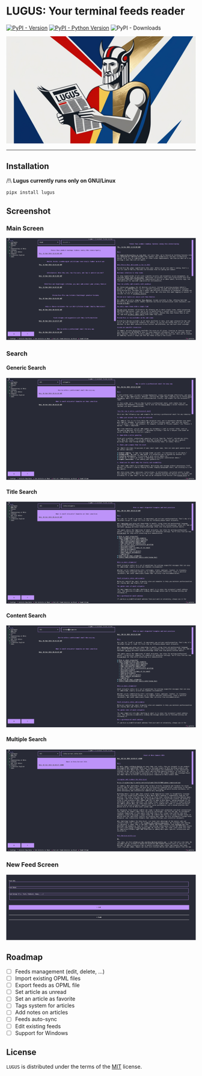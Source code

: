 # LUGUS: Your terminal feeds reader

[![PyPI - Version](https://img.shields.io/pypi/v/lugus.svg?style=for-the-badge)](https://pypi.org/project/lugus)
[![PyPI - Python Version](https://img.shields.io/pypi/pyversions/lugus.svg?style=for-the-badge)](https://pypi.org/project/lugus)
![PyPI - Downloads](https://img.shields.io/pypi/dm/lugus?style=for-the-badge)


![readme header](https://raw.githubusercontent.com/OpenCode/lugus/main/readme/header.png)

-----

## Installation

/!\ **Lugus currently runs only on GNU/Linux**

```console
pipx install lugus
```

## Screenshot

### Main Screen

![main page screenshot](https://raw.githubusercontent.com/OpenCode/lugus/main/readme/home.png)

### Search

#### Generic Search

![generic search](https://raw.githubusercontent.com/OpenCode/lugus/main/readme/search.png)

#### Title Search

![title search](https://raw.githubusercontent.com/OpenCode/lugus/main/readme/search_title.png)

#### Content Search

![content search](https://raw.githubusercontent.com/OpenCode/lugus/main/readme/search_content.png)

#### Multiple Search

![multi search](https://raw.githubusercontent.com/OpenCode/lugus/main/readme/search_multi.png)

### New Feed Screen

![new feed page screenshot](https://raw.githubusercontent.com/OpenCode/lugus/main/readme/new_feed.png)

## Roadmap

- [ ] Feeds management (edit, delete, ...)
- [ ] Import existing OPML files
- [ ] Export feeds as OPML file
- [ ] Set article as unread
- [ ] Set an article as favorite
- [ ] Tags system for articles
- [ ] Add notes on articles
- [ ] Feeds auto-sync
- [ ] Edit existing feeds
- [ ] Support for Windows
 
## License

`LUGUS` is distributed under the terms of the [MIT](https://spdx.org/licenses/MIT.html) license.

